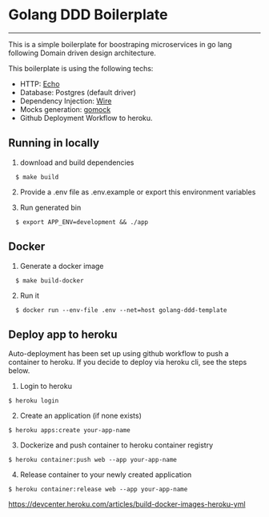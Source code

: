 # Golang DDD Boilerplate
---
This is a simple boilerplate for boostraping microservices in go lang following Domain driven design architecture.

This boilerplate is using the following techs:

* HTTP: [Echo](https://github.com/labstack/echo)
* Database: Postgres (default driver)
* Dependency Injection: [Wire](https://github.com/google/wire)
* Mocks generation: [gomock](https://github.com/golang/mock)
* Github Deployment Workflow to heroku.


## Running in locally

1. download and build dependencies

```shell
  $ make build
```
2. Provide a .env file as .env.example or export this environment variables

3. Run generated bin
```shell
  $ export APP_ENV=development && ./app
```

## Docker
1. Generate a docker image
```shell
  $ make build-docker
```

2. Run it
```shell
  $ docker run --env-file .env --net=host golang-ddd-template
```

## Deploy app to heroku

Auto-deployment has been set up using github workflow to push a container to heroku. If you decide to deploy via heroku cli, see the steps below.

1. Login to heroku
```shell
$ heroku login
```

2. Create an application (if none exists)
```shell
$ heroku apps:create your-app-name
```

3. Dockerize and push container to heroku container registry
```shell
$ heroku container:push web --app your-app-name
```

4. Release container to your newly created application
```shell
$ heroku container:release web --app your-app-name
```
https://devcenter.heroku.com/articles/build-docker-images-heroku-yml